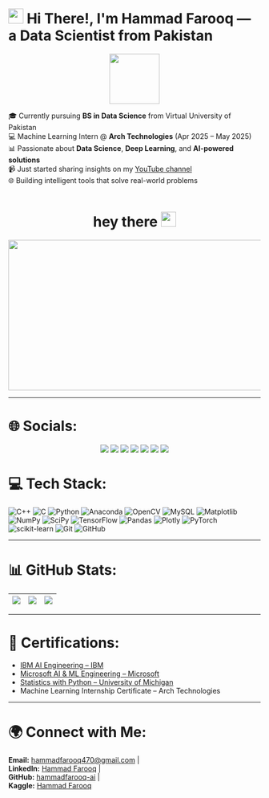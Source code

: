 # <img src="https://raw.githubusercontent.com/MartinHeinz/MartinHeinz/master/wave.gif" width="30px"> Hi There!, I'm Hammad Farooq — a Data Scientist from Pakistan

<div id="header" align="center">
  <img src="https://media.giphy.com/media/M9gbBd9nbDrOTu1Mqx/giphy.gif" width="100"/>
  <div id="badges">

<p align="left">
🎓 Currently pursuing <b>BS in Data Science</b> from Virtual University of Pakistan<br>
💻 Machine Learning Intern @ <b>Arch Technologies</b> (Apr 2025 – May 2025)<br>
📊 Passionate about <b>Data Science</b>, <b>Deep Learning</b>, and <b>AI-powered solutions</b><br>
📹 Just started sharing insights on my <a href="https://www.youtube.com/@Guidinglight-2747">YouTube channel</a><br>
🌐 Building intelligent tools that solve real-world problems
</p>

  </div>
  <img src="https://komarev.com/ghpvc/?username=hammadfarooq-ai&style=flat-square&color=blue" alt=""/>
  <h1>
    hey there
    <img src="https://media.giphy.com/media/hvRJCLFzcasrR4ia7z/giphy.gif" width="30px"/>
  </h1>
</div>
<div align="center">
  <img src="https://media.giphy.com/media/dWesBcTLavkZuG35MI/giphy.gif" width="600" height="300"/>
</div>

---

# 🌐 Socials:
<p align="center">
  <a href="https://web.facebook.com/hammadfarooq.ds"><img src="https://img.shields.io/badge/Facebook-%231877F2.svg?logo=Facebook&logoColor=white" /></a>
  <a href="https://www.linkedin.com/in/hammadfarooq-ai/"><img src="https://img.shields.io/badge/LinkedIn-%230077B5.svg?logo=linkedin&logoColor=white" /></a>
  <a href="https://medium.com/@hammadfarooq470"><img src="https://img.shields.io/badge/Medium-12100E?logo=medium&logoColor=white" /></a>
  <a href="https://www.pinterest.com/hammadfarooq470/"><img src="https://img.shields.io/badge/Pinterest-%23E60023.svg?logo=Pinterest&logoColor=white" /></a>
  <a href="https://x.com/HammadFarooq470"><img src="https://img.shields.io/badge/X-black.svg?logo=X&logoColor=white" /></a>
  <a href="https://www.youtube.com/@Guidinglight-2747"><img src="https://img.shields.io/badge/YouTube-%23FF0000.svg?logo=YouTube&logoColor=white" /></a>
  <a href="mailto:hammadfarooq470@gmail.com"><img src="https://img.shields.io/badge/Email-D14836?logo=gmail&logoColor=white" /></a>
</p>


# 💻 Tech Stack:

![C++](https://img.shields.io/badge/c++-%2300599C.svg?style=flat-square&logo=c%2B%2B&logoColor=white)
![C](https://img.shields.io/badge/c-%2300599C.svg?style=flat-square&logo=c&logoColor=white)
![Python](https://img.shields.io/badge/python-3670A0?style=flat-square&logo=python&logoColor=ffdd54)
![Anaconda](https://img.shields.io/badge/Anaconda-%2344A833.svg?style=flat-square&logo=anaconda&logoColor=white)
![OpenCV](https://img.shields.io/badge/opencv-%23white.svg?style=flat-square&logo=opencv&logoColor=white)
![MySQL](https://img.shields.io/badge/mysql-4479A1.svg?style=flat-square&logo=mysql&logoColor=white)
![Matplotlib](https://img.shields.io/badge/Matplotlib-%23ffffff.svg?style=flat-square&logo=Matplotlib&logoColor=black)
![NumPy](https://img.shields.io/badge/numpy-%23013243.svg?style=flat-square&logo=numpy&logoColor=white)
![SciPy](https://img.shields.io/badge/SciPy-%230C55A5.svg?style=flat-square&logo=scipy&logoColor=white)
![TensorFlow](https://img.shields.io/badge/TensorFlow-%23FF6F00.svg?style=flat-square&logo=TensorFlow&logoColor=white)
![Pandas](https://img.shields.io/badge/pandas-%23150458.svg?style=flat-square&logo=pandas&logoColor=white)
![Plotly](https://img.shields.io/badge/Plotly-%233F4F75.svg?style=flat-square&logo=plotly&logoColor=white)
![PyTorch](https://img.shields.io/badge/PyTorch-%23EE4C2C.svg?style=flat-square&logo=PyTorch&logoColor=white)
![scikit-learn](https://img.shields.io/badge/scikit--learn-%23F7931E.svg?style=flat-square&logo=scikit-learn&logoColor=white)
![Git](https://img.shields.io/badge/git-%23F05033.svg?style=flat-square&logo=git&logoColor=white)
![GitHub](https://img.shields.io/badge/github-%23121011.svg?style=flat-square&logo=github&logoColor=white)

---

# 📊 GitHub Stats:

| ![](https://github-readme-stats.vercel.app/api?username=hammadfarooq-ai&theme=dark&hide_border=false&include_all_commits=true&count_private=true) | ![](https://nirzak-streak-stats.vercel.app/?user=hammadfarooq-ai&theme=dark&hide_border=false) | ![](https://github-readme-stats.vercel.app/api/top-langs/?username=hammadfarooq-ai&theme=dark&hide_border=false&include_all_commits=true&count_private=true&layout=compact) |
| --- | --- | --- |

---

# 🏅 Certifications:

- [IBM AI Engineering – IBM](https://www.coursera.org/account/accomplishments/professional-cert/YH09IVR227K0)  
- [Microsoft AI & ML Engineering – Microsoft](https://www.coursera.org/account/accomplishments/professional-cert/QFL9NO24AM7X)  
- [Statistics with Python – University of Michigan](https://www.coursera.org/account/accomplishments/specialization/AXVDK22Y3XT4)
- Machine Learning Internship Certificate – Arch Technologies

---

# 🌍 Connect with Me:

**Email:** [hammadfarooq470@gmail.com](mailto:hammadfarooq470@gmail.com) |  
**LinkedIn:** [Hammad Farooq](https://www.linkedin.com/in/hammadfarooq-ai/) |  
**GitHub:** [hammadfarooq-ai](https://github.com/hammadfarooq-ai) |  
**Kaggle:** [Hammad Farooq](https://www.kaggle.com/hammadfarooq470)

